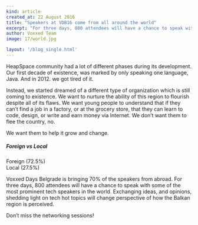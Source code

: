 ```yaml
---
kind: article
created_at: 22 August 2016
title: "Speakers at VDB16 come from all around the world"
excerpt: "For three days, 800 attendees will have a chance to speak with some of the most prominent tech speakers in the world"
author: Voxxed Team
image: 17/world.jpg

layout: '/blog_single.html'
---
```


HeapSpace community had a lot of different phases during its development. Our first decade of existence, was marked by only speaking one language, Java. And in 2012. we got tired of it.

Instead, we started dreamed of a different type of organization which is still coming to existence. We want to nurture the ability of this region to flourish despite all of its flaws. We want young people to understand that if they can’t find a job in a factory, or at the grocery store, that they can learn to code, design, or write and earn money via Internet. We don’t want them to flee the country, no.

We want them to help it grow and change.

<div class="block-grid">
  <div class="block-grid-xs-1">
    <div class="item-block-holder text-center margin-top-med">
      <h5 class="yellow text-center">Foreign vs Local</h5>
      <div data-doughnut>
        <div data-doughnut-value="72.50"></div>
        <div data-doughnut-value="27.50"></div>
      </div>
      <div class="legend"><i class="fa fa-circle green"></i> Foreign (72.5%)</div>
      <div class="legend"><i class="fa fa-circle blue"></i> Local (27.5%)</div>
    </div>
  </div>
</div>

Voxxed Days Belgrade is bringing 70% of the speakers from abroad. For three days, 800 attendees will have a chance to speak with some of the most prominent tech speakers in the world. Exchanging ideas, and opinions, shedding light on tech hot topics will change perspective of how the Balkan region is perceived.

Don’t miss the networking sessions!
